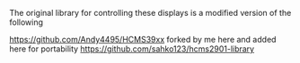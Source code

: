 The original library for controlling these displays is a modified version of the following

https://github.com/Andy4495/HCMS39xx
forked by me here and added here for portability
https://github.com/sahko123/hcms2901-library
